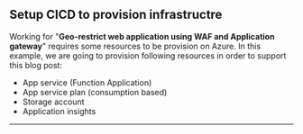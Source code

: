## Setup CICD to provision infrastructre
Working for "**Geo-restrict web application using WAF and Application gateway**" requires some resources to be provision on Azure. In this example, we are going to provision following resources in order to support this blog post:
- App service (Function Application)
- App service plan (consumption based)
- Storage account
- Application insights

---